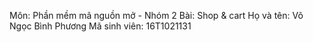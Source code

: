 Môn: Phần mềm mã nguồn mở - Nhóm 2
Bài: Shop & cart
Họ và tên: Võ Ngọc Bình Phương
Mã sinh viên: 16T1021131
